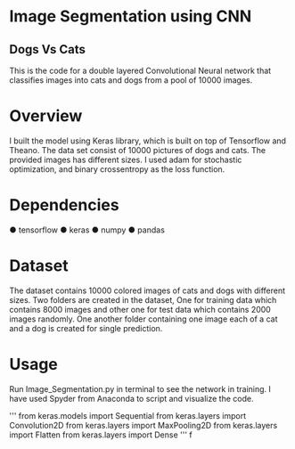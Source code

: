 # Image Segmentation using CNN
## Dogs Vs Cats
This is the code for a double layered Convolutional Neural network that classifies images into cats and dogs from a pool of 10000 images.
# Overview
I built the model using Keras library, which is built on top of Tensorflow and Theano. The data set consist of 10000 pictures of dogs and cats. The provided images has different sizes. I used adam for stochastic optimization, and binary crossentropy as the loss function.
# Dependencies

● tensorflow
● keras
● numpy
● pandas

# Dataset

The dataset contains 10000 colored images of cats and dogs with different sizes. Two folders are created in the dataset, One for training data which contains 8000 images and other one for test data which contains 2000 images randomly. One another folder containing one image each of a cat and a dog is created for single prediction.
# Usage
Run Image_Segmentation.py in terminal to see the network in training. I have used Spyder from Anaconda to script and visualize the code.


'''
from keras.models import Sequential 
from keras.layers import Convolution2D
from keras.layers import MaxPooling2D
from keras.layers import Flatten
from keras.layers import Dense
'''
f
